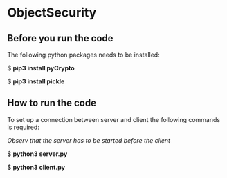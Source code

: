 # ObjectSecurity

## Before you run the code ##
The following python packages needs to be installed:

$ **pip3 install pyCrypto**

$ **pip3 install pickle**

## How to run the code
To set up a connection between server and client the following commands is required: 

*Observ that the server has to be started before the client*

$ **python3 server.py**

$ **python3 client.py**

